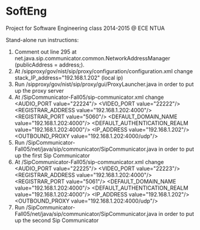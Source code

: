 # SoftEng
Project for Software Engineering class 2014-2015 @ ECE NTUA

Stand-alone run instructions:

1. Comment out line 295 at net.java.sip.communicator.common.NetworkAddressManager (publicAddress = address;).
2. At /sipproxy/gov/nist/sip/proxy/configuration/configuration.xml change 
    stack_IP_address="192.168.1.202" (local ip)
3. Run /sipproxy/gov/nist/sip/proxy/gui/ProxyLauncher.java in order to put up the proxy server
4. At /SipCommunicator-Fall05/sip-communicator.xml change
    <AUDIO_PORT value="22224"/>
    <VIDEO_PORT value="22222"/>
    <REGISTRAR_ADDRESS value="192.168.1.202:4000"/>
    <REGISTRAR_PORT value="5060"/>
    <DEFAULT_DOMAIN_NAME value="192.168.1.202:4000"/>
    <DEFAULT_AUTHENTICATION_REALM value="192.168.1.202:4000"/>
    <IP_ADDRESS value="192.168.1.202"/>
    <OUTBOUND_PROXY value="192.168.1.202:4000/udp"/>
5. Run /SipCommunicator-Fall05/net/java/sip/communicator/SipCommunicator.java in order to put up the first Sip Communicator
6. At /SipCommunicator-Fall05/sip-communicator.xml change
    <AUDIO_PORT value="22225"/>
    <VIDEO_PORT value="22223"/>
    <REGISTRAR_ADDRESS value="192.168.1.202:4000"/>
    <REGISTRAR_PORT value="5061"/>
    <DEFAULT_DOMAIN_NAME value="192.168.1.202:4000"/>
    <DEFAULT_AUTHENTICATION_REALM value="192.168.1.202:4000"/>
    <IP_ADDRESS value="192.168.1.202"/>
    <OUTBOUND_PROXY value="192.168.1.202:4000/udp"/>
7. Run /SipCommunicator-Fall05/net/java/sip/communicator/SipCommunicator.java in order to put up the second Sip Communicator



